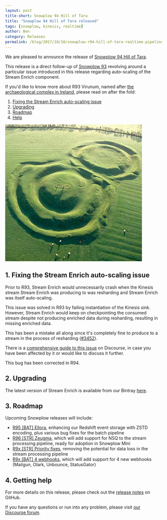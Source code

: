 ```yaml
---
layout: post
title-short: Snowplow 94 Hill of Tara
title: "Snowplow 94 Hill of Tara released"
tags: [snowplow, kinesis, realtime]
author: Ben
category: Releases
permalink: /blog/2017/10/10/snowplow-r94-hill-of-tara-realtime-pipeline-auto-scaling-issue/
---
```


We are pleased to announce the release of [Snowplow 94 Hill of Tara][snowplow-release].

This release is a direct follow-up of [Snowplow 93][virunum] revolving around a particular issue
introduced in this release regarding auto-scaling of the Stream Enrich component.

<!--more-->

If you'd like to know more about R93 Virunum, named after [the archaeological complex in
Ireland][hill-of-tara], please read on after the fold:

1. [Fixing the Stream Enrich auto-scaling issue](#enrich-scaling)
2. [Upgrading](#upgrading)
3. [Roadmap](#roadmap)
4. [Help](#help)

![hill-of-tara][hill-of-tara-img]

<h2 id="enrich-scaling">1. Fixing the Stream Enrich auto-scaling issue</h2>

Prior to R93, Stream Enrich would unnecessarily crash when the Kinesis stream Stream Enrich was
producing to was resharding and Stream Enrich was itself auto-scaling.

This issue was solved in R93 by failing instantiation of the Kinesis sink. However, Stream Enrich
would keep on checkpointing the consumed stream despite not producing enriched data during
resharding, resulting in missing enriched data.

This has been a mistake all along since it's completely fine to produce to a stream in the process
of resharding ([#3452][i3452]).

There is a [comprehensive guide to this issue][scaling-thread] on Discourse, in case you have been
affected by it or would like to discuss it further.

This bug has been corrected in R94.

<h2 id="upgrading">2. Upgrading</h2>

The latest version of Stream Enrich is available from our Bintray [here][se-dl].

<h2 id="roadmap">3. Roadmap</h2>

Upcoming Snowplow releases will include:

* [R95 [BAT] Ellora][r95], enhancing our Redshift event storage with ZSTD encoding, plus various bug fixes for the batch pipeline
* [R96 [STR] Zeugma][r96], which will add support for NSQ to the stream processing pipeline, ready for adoption in Snowplow Mini
* [R9x [STR] Priority fixes][r9x-str-quality], removing the potential for data loss in the stream processing pipeline
* [R9x [BAT] 4 webhooks][r9x-webhooks], which will add support for 4 new webhooks (Mailgun, Olark,
Unbounce, StatusGator)

<h2 id="help">4. Getting help</h2>

For more details on this release, please check out the [release notes][snowplow-release] on GitHub.

If you have any questions or run into any problem, please visit [our Discourse forum][discourse].

[snowplow-release]: https://github.com/snowplow/snowplow/releases/r94-hill-of-tara

[hill-of-tara]: https://en.wikipedia.org/wiki/Hill_of_Tara
[hill-of-tara-img]: /assets/img/blog/2017/10/hill_of_tara.jpg

[virunum]: /blog/2017/10/03/snowplow-r93-virunum-released-realtime-pipeline-refresh/

[scaling-thread]: https://discourse.snowplowanalytics.com/t/important-alert-r93-bug-may-result-in-missing-enriched-data-when-resharding-kinesis-stream/

[r95]: https://github.com/snowplow/snowplow/milestone/147
[r96]: https://github.com/snowplow/snowplow/milestone/103
[r9x-bat-quality]: https://github.com/snowplow/snowplow/milestone/145
[r9x-webhooks]: https://github.com/snowplow/snowplow/milestone/129
[r9x-str-quality]: https://github.com/snowplow/snowplow/milestone/144

[discourse]: http://discourse.snowplowanalytics.com/

[se-dl]: http://dl.bintray.com/snowplow/snowplow-generic/snowplow_stream_enrich_0.11.1.zip

[i3452]: https://github.com/snowplow/snowplow/issues/3452
